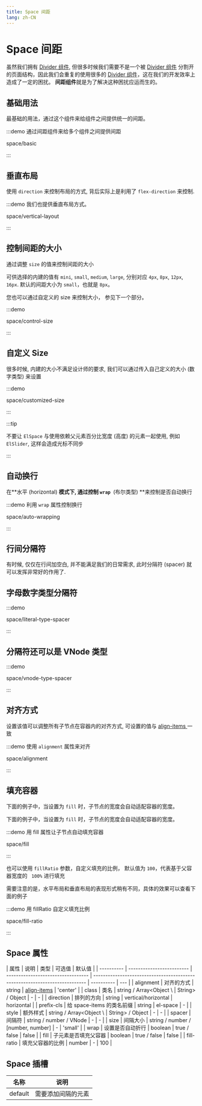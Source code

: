 ```yaml
---
title: Space 间距
lang: zh-CN
---
```


# Space 间距

虽然我们拥有 [Divider 组件](/zh-CN/component/divider), 但很多时候我们需要不是一个被 [Divider 组件](/zh-CN/component/divider) 分割开的页面结构，因此我们会重复的使用很多的 [Divider 组件](/zh-CN/component/divider)，这在我们的开发效率上造成了一定的困扰。 **间距组件**就是为了解决这种困扰应运而生的。

## 基础用法

最基础的用法，通过这个组件来给组件之间提供统一的间距。

:::demo 通过间距组件来给多个组件之间提供间距

space/basic

:::

## 垂直布局

使用 `direction` 来控制布局的方式, 背后实际上是利用了 `flex-direction` 来控制.

:::demo 我们也提供垂直布局方式。

space/vertical-layout

:::

## 控制间距的大小

通过调整 `size` 的值来控制间距的大小

可供选择的内建的值有 `mini`, `small`, `medium`, `large`, 分别对应 `4px`, `8px`, `12px`, `16px`. 默认的间距大小为 `small`，也就是 `8px`。

您也可以通过自定义的 size 来控制大小， 参见下一个部分。

:::demo

space/control-size

:::

## 自定义 Size

很多时候, 内建的大小不满足设计师的要求, 我们可以通过传入自己定义的大小 (数字类型) 来设置

:::demo

space/customized-size

:::

:::tip

不要让 `ElSpace` 与使用依赖父元素百分比宽度 (高度) 的元素一起使用, 例如 `ElSlider`, 这样会造成光标不同步

:::

## 自动换行

在**水平 (horizontal) **模式下, 通过控制 `wrap `**(布尔类型) **来控制是否自动换行

:::demo 利用 `wrap` 属性控制换行

space/auto-wrapping

:::

## 行间分隔符

有时候, 仅仅在行间加空白, 并不能满足我们的日常需求, 此时分隔符 (spacer) 就可以发挥非常好的作用了.

## 字母数字类型分隔符

:::demo

space/literal-type-spacer

:::

## 分隔符还可以是 VNode 类型

:::demo

space/vnode-type-spacer

:::

## 对齐方式

设置该值可以调整所有子节点在容器内的对齐方式, 可设置的值与 [align-items ](https://developer.mozilla.org/zh-CN/docs/Web/CSS/align-items)一致

:::demo 使用 `alignment` 属性来对齐

space/alignment

:::

## 填充容器

下面的例子中，当设置为 `fill` 时，子节点的宽度会自动适配容器的宽度。

下面的例子中，当设置为 `fill` 时，子节点的宽度会自动适配容器的宽度。

:::demo 用 fill 属性让子节点自动填充容器

space/fill

:::

也可以使用 `fillRatio` 参数，自定义填充的比例， 默认值为 `100`，代表基于父容器宽度的 ` 100%` 进行填充

需要注意的是，水平布局和垂直布局的表现形式稍有不同，具体的效果可以查看下面的例子

:::demo 用 fillRatio 自定义填充比例

space/fill-ratio

:::

## Space 属性

| 属性       | 说明                      | 类型                               | 可选值                                                                      | 默认值     |
| ---------- | ------------------------- | ---------------------------------- | --------------------------------------------------------------------------- | ---------- | --- |
| alignment  | 对齐的方式                | string                             | [align-items](https://developer.mozilla.org/zh-CN/docs/Web/CSS/align-items) | 'center'   |
| class      | 类名                      | string / Array<Object \\           | String> / Object                                                            | -          | -   |
| direction  | 排列的方向                | string                             | vertical/horizontal                                                         | horizontal |
| prefix-cls | 给 space-items 的类名前缀 | string                             | el-space                                                                    | -          |
| style      | 额外样式                  | string / Array<Object \\           | String> / Object                                                            | -          | -   |
| spacer     | 间隔符                    | string / number / VNode            | -                                                                           | -          |
| size       | 间隔大小                  | string / number / [number, number] | -                                                                           | 'small'    |
| wrap       | 设置是否自动折行          | boolean                            | true / false                                                                | false      |
| fill       | 子元素是否填充父容器      | boolean                            | true / false                                                                | false      |
| fill-ratio | 填充父容器的比例          | number                             | -                                                                           | 100        |

## Space 插槽

| 名称    | 说明               |
| ------- | ------------------ |
| default | 需要添加间隔的元素 |

